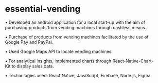 # essential-vending

• Developed an android application for a local start-up with the aim of purchasing products from vending machines through cashless means.

• Purchase of products from vending machines facilitated by the use of Google Pay and PayPal.

• Used Google Maps API to locate vending machines.

• For analytical insights, implemented charts through React-Native-Chart-Kit to display sales data.

• Technologies used: React Native, JavaScript, Firebase, Node.js, Figma.
